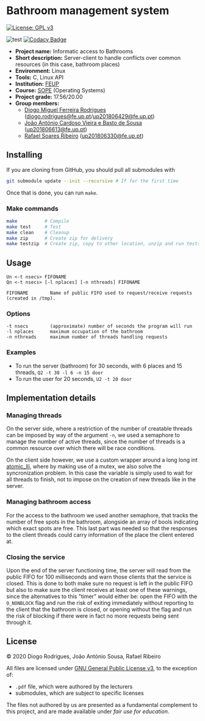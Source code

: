 # Bathroom management system

[![License: GPL v3](https://img.shields.io/badge/License-GPLv3-blue.svg)](https://www.gnu.org/licenses/gpl-3.0)

![test](https://github.com/dmfrodrigues/feup-sope-proj2/workflows/test/badge.svg)
[![Codacy Badge](https://app.codacy.com/project/badge/Grade/60e7b934fa1e4029be499406bf83ca98)](https://www.codacy.com/gh/dmfrodrigues/feup-sope-proj2/dashboard?utm_source=github.com&amp;utm_medium=referral&amp;utm_content=dmfrodrigues/feup-sope-proj2&amp;utm_campaign=Badge_Grade)

- **Project name:** Informatic access to Bathrooms
- **Short description:** Server-client to handle conflicts over common resources (in this case, bathroom places)
- **Environment:** Linux
- **Tools:** C, Linux API
- **Institution:** [FEUP](https://sigarra.up.pt/feup/en/web_page.Inicial)
- **Course:** [SOPE](https://sigarra.up.pt/feup/en/UCURR_GERAL.FICHA_UC_VIEW?pv_ocorrencia_id=436440) (Operating Systems)
- **Project grade:** 17.56/20.00
- **Group members:**
    - [Diogo Miguel Ferreira Rodrigues](https://github.com/dmfrodrigues) ([diogo.rodrigues@fe.up.pt](mailto:diogo.rodrigues@fe.up.pt)/[up201806429@fe.up.pt](mailto:up201806429@fe.up.pt))
    - [João António Cardoso Vieira e Basto de Sousa](https://github.com/JoaoASousa) ([up201806613@fe.up.pt](up201806613@fe.up.pt))
    - [Rafael Soares Ribeiro](https://github.com/up201806330) ([up201806330@fe.up.pt](mailto:up201806330@fe.up.pt))

## Installing

If you are cloning from GitHub, you should pull all submodules with

```sh
git submodule update --init --recursive # If for the first time
```

Once that is done, you can run `make`.

### Make commands

```sh
make          # Compile
make test     # Test
make clean    # Cleanup
make zip      # Create zip for delivery
make testzip  # Create zip, copy to other location, unzip and run tests
```

## Usage

```
Un <-t nsecs> FIFONAME
Qn <-t nsecs> [-l nplaces] [-n nthreads] FIFONAME

FIFONAME        Name of public FIFO used to request/receive requests (created in /tmp).
```

### Options

```
-t nsecs        (approximate) number of seconds the program will run
-l nplaces      maximum occupation of the bathroom
-n nthreads     maximum number of threads handling requests
```

### Examples

- To run the server (bathroom) for 30 seconds, with 6 places and 15 threads, `Q2 -t 30 -l 6 -n 15 door`
- To run the user for 20 seconds, `U2 -t 20 door`

## Implementation details

### Managing threads

On the server side, where a restriction of the number of creatable threads can be imposed by way of the argument `-n`, we used a semaphore to manage the number of active threads, since the number of threads is a common resource over which there will be race conditions.

On the client side however, we use a custom wrapper around a long long int [atomic_lli](common/src/common_atomic.c), where by making use of a mutex, we also solve the syncronization problem. In this case the variable is simply used to wait for all threads to finish, not to impose on the creation of new threads like in the server.

### Managing bathroom access

For the access to the bathroom we used another semaphore, that tracks the number of free spots in the bathroom, alongside an array of bools indicating which exact spots are free. This last part was needed so that the responses to the client threads could carry information of the place the client entered at.

### Closing the service

Upon the end of the server functioning time, the server will read from the public FIFO for 100 milliseconds and warn those clients that the service is closed. This is done to both make sure no request is left in the public FIFO but also to make sure the client receives at least one of these warnings, since the alternatives to this "timer" would either be: open the FIFO with the `O_NONBLOCK` flag and run the risk of exiting immediately without reporting to the client that the bathroom is closed, or opening without the flag and run the risk of blocking if there were in fact no more requests being sent through it.

## License

© 2020 Diogo Rodrigues, João António Sousa, Rafael Ribeiro

All files are licensed under [GNU General Public License v3](LICENSE), to the exception of:
- `.pdf` file, which were authored by the lecturers
- submodules, which are subject to specific licenses

The files not authored by us are presented as a fundamental complement to this project, and are made available under *fair use for education*.

